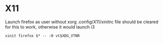 # X11

Launch firefox as user without xorg
.config/X11/xinitrc file should be cleared for this to work, otherwise it would launch i3
```
xinit firefox $* -- :0 vt$XDG_VTNR
```
